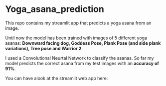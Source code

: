 # Yoga_asana_prediction

This repo contains my streamlit app that predicts a yoga asana from an image.

Until now the model has been trained with images of 5 different yoga asanas: **Downward facing dog, Goddess Pose, Plank Pose (and side plank variations), Tree pose and Warrior 2**.

I used a Convolutional Neurtal Network to classify the asanas. So far my model predicts the correct asana from my test images with an **accuracy of 91%**.

You can have  alook at the streamlit web app here:
